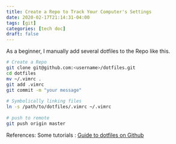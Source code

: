 ```yaml
---
title: Create a Repo to Track Your Computer's Settings
date: 2020-02-17T21:14:31-04:00
tags: [git]
categories: [tech doc]
draft: false
---
```


As a beginner, I manually add several dotfiles to the Repo like this.

```bash
# Create a Repo
git clone git@github.com:<username>/dotfiles.git
cd dotfiles
mv ~/.vimrc .
git add .vimrc
git commit -m "your message"
 
# Symbolically linking files
ln -s /path/to/dotfiles/.vimrc ~/.vimrc
 
# push to remote
git push origin master
```

References:
Some tutorials : [Guide to dotfiles on Github](https://dotfiles.github.io/)
